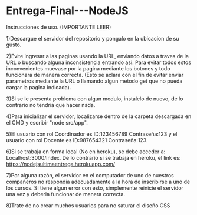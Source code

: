 # Entrega-Final---NodeJS

Instrucciones de uso. (IMPORTANTE LEER)

1)Descargue el servidor del repositorio y pongalo en la ubicacion de su gusto.

2)Evite ingresar a las paginas usando la URL, enviando datos a traves de la URL o buscando alguna inconsistencia entrando asi. Para evitar todos estos inconvenientes muevase por la pagina mediante los botones y todo funcionara de manera correcta. (Esto se aclara con el fin de evitar enviar parametros mediante la URL o llamando algun metodo get que no pueda cargar la pagina indicada).

3)Si se le presenta problema con algun modulo, instalelo de nuevo, de lo contrario no tendria que hacer nada.

4)Para inicializar el servidor, localizarse dentro de la carpeta descargada en el CMD y escribir "node src/app".

5)El usuario con rol Coordinador es ID:123456789 Contraseña:123 y el usuario con rol Docente es ID:987654321 Contraseña:123.

6)Si se trabaja en forma local (No en heroku), se debe acceder a: Localhost:3000/index. De lo contrario si se trabaja en heroku, el link es: https://nodejsultimaentrega.herokuapp.com/

7)Por alguna razón, el servidor en el computador de uno de nuestros compañeros no respondía adecuadamente a la hora de inscribirse a uno de los cursos. Si tiene algun error con esto, simplemente reinicie el servidor una vez y deberia funcionar de manera correcta.

8)Trate de no crear muchos usuarios para no saturar el diseño CSS
